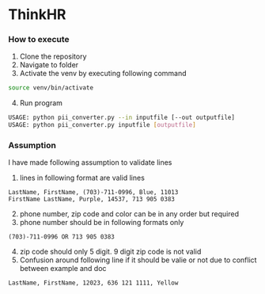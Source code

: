 # ThinkHR

### How to execute 
1. Clone the repository
2. Navigate to folder
3. Activate the venv by executing following command 
```bash
source venv/bin/activate
```
4. Run program
```bash
USAGE: python pii_converter.py --in inputfile [--out outputfile]
USAGE: python pii_converter.py inputfile [outputfile]
``` 

### Assumption
I have made following assumption to validate lines
1. lines in following format are valid lines
```text
LastName, FirstName, (703)-711-0996, Blue, 11013 
FirstName LastName, Purple, 14537, 713 905 0383
```
2. phone number, zip code and color can be in any order but required 
3. phone number should be in following formats only
```text
(703)-711-0996 OR 713 905 0383
```
4. zip code should only 5 digit. 9 digit zip code is not valid
5. Confusion around following line if it should be valie or not due to conflict between example and doc
```text
LastName, FirstName, 12023, 636 121 1111, Yellow 
``` 
